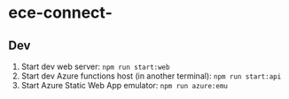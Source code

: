 # ece-connect-

## Dev

1. Start dev web server: `npm run start:web`
1. Start dev Azure functions host (in another terminal): `npm run start:api`
1. Start Azure Static Web App emulator: `npm run azure:emu`
